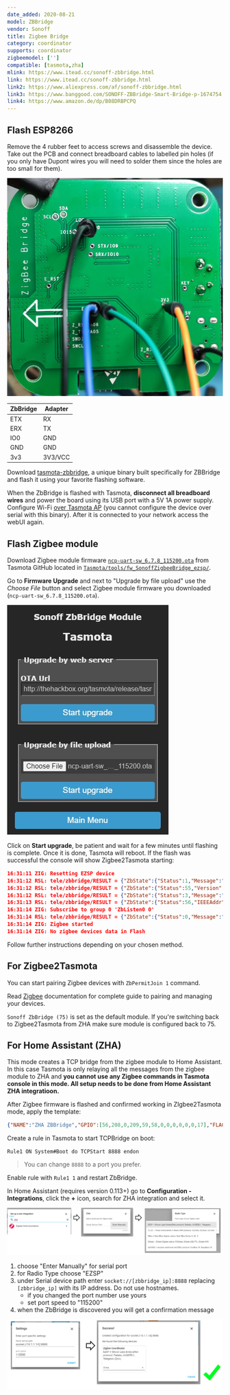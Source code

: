 ```yaml
---
date_added: 2020-08-21
model: ZBBridge
vendor: Sonoff
title: Zigbee Bridge
category: coordinator
supports: coordinator
zigbeemodel: ['']
compatible: [tasmota,zha]
mlink: https://www.itead.cc/sonoff-zbbridge.html
link: https://www.itead.cc/sonoff-zbbridge.html
link2: https://www.aliexpress.com/af/sonoff-zbbridge.html
link3: https://www.banggood.com/SONOFF-ZBBridge-Smart-Bridge-p-1674754.html
link4: https://www.amazon.de/dp/B08DRBPCPQ
---
```


## Flash ESP8266

Remove the 4 rubber feet to access screws and disassemble the device. Take out the PCB and connect breadboard cables to labelled pin holes (if you only have Dupont wires you will need to solder them since the holes are too small for them).

![ZBBridge pinout](/assets/images/sonoff_ZBBridge_pinout.jpg)

|ZbBridge|Adapter
|---     |--- 
|ETX     | RX
|ERX     | TX
|IO0     | GND
|GND     | GND
|3v3     | 3V3/VCC

Download [tasmota-zbbridge](https://github.com/arendst/Tasmota/blob/firmware/firmware/tasmota/tasmota-zbbridge.bin?raw=true), a unique binary built specifically for ZBBridge and flash it using your favorite flashing software.

When the ZbBridge is flashed with Tasmota, **disconnect all breadboard wires** and power the board using its USB port with a 5V 1A power supply. Configure Wi-Fi [over Tasmota AP](https://tasmota.github.io/docs/Getting-Started/#using-web-ui) (you cannot configure the device over serial with this binary). After it is connected to your network access the webUI again. 

## Flash Zigbee module

Download Zigbee module firmware [`ncp-uart-sw_6.7.8_115200.ota`](https://github.com/arendst/Tasmota/blob/development/tools/fw_SonoffZigbeeBridge_ezsp/ncp-uart-sw_6.7.8_115200.ota?raw=true) from Tasmota GitHub located in [`Tasmota/tools/fw_SonoffZigbeeBridge_ezsp/`](https://github.com/arendst/Tasmota/blob/development/tools/fw_SonoffZigbeeBridge_ezsp).

Go to **Firmware Upgrade** and next to "Upgrade by file upload" use the _Choose File_ button and select Zigbee module firmware you downloaded (`ncp-uart-sw_6.7.8_115200.ota`). 

![ZBBridge Zigbee module flash](/assets/images/sonoff_ZBBridge_ota.jpg)

Click on **Start upgrade**, be patient and wait for a few minutes until flashing is complete. Once it is done, Tasmota will reboot. If the flash was successful the console will show Zigbee2Tasmota starting:

```json
16:31:11 ZIG: Resetting EZSP device
16:31:12 RSL: tele/zbbridge/RESULT = {"ZbState":{"Status":1,"Message":"EFR32 booted","RestartReason":"Power-on","Code":2}}
16:31:12 RSL: tele/zbbridge/RESULT = {"ZbState":{"Status":55,"Version":"6.7.8.0","Protocol":8,"Stack":2}}
16:31:12 RSL: tele/zbbridge/RESULT = {"ZbState":{"Status":3,"Message":"Configured, starting coordinator"}}
16:31:13 RSL: tele/zbbridge/RESULT = {"ZbState":{"Status":56,"IEEEAddr":"0x80E423FFFE225691","ShortAddr":"0x0000","DeviceType":1}}
16:31:14 ZIG: Subscribe to group 0 'ZbListen0 0'
16:31:14 RSL: tele/zbbridge/RESULT = {"ZbState":{"Status":0,"Message":"Started"}}
16:31:14 ZIG: Zigbee started
16:31:14 ZIG: No zigbee devices data in Flash
```

Follow further instructions depending on your chosen method.

## For Zigbee2Tasmota
You can start pairing Zigbee devices with `ZbPermitJoin 1` command.

Read [Zigbee](http://tasmota.github.io/docs/Zigbee) documentation for complete guide to pairing and managing your devices.

`Sonoff ZbBridge (75)` is set as the default module. If you're switching back to Zigbee2Tasmota from ZHA make sure module is configured back to 75.

## For Home Assistant (ZHA)
This mode creates a TCP bridge from the zigbee module to Home Assistant. In this case Tasmota is only relaying all the messages from the zigbee module to ZHA and **you cannot use any Zigbee commands in Tasmota console in this mode. All setup needs to be done from Home Assistant ZHA integratioon.**

After Zigbee firmware is flashed and confirmed working in ZIgbee2Tasmota mode, apply the template:

```json
{"NAME":"ZHA ZBBridge","GPIO":[56,208,0,209,59,58,0,0,0,0,0,0,17],"FLAG":0,"BASE":18}
```

Create a rule in Tasmota to start TCPBridge on boot:
```console
Rule1 ON System#Boot do TCPStart 8888 endon
```

> You can change `8888` to a port you prefer.

Enable rule with `Rule1 1` and restart ZbBridge.

In Home Assistant (requires version 0.113+) go to **Configuration - Integrations**, click the **+** icon, search for ZHA integration and select it. 

[![ZBBridge ZHA Configuration](/assets/images/sonoff_ZBBridge_zha.jpg)]((/assets/images/sonoff_ZBBridge_zha.jpg))

1. choose "Enter Manually" for serial port
2. for Radio Type choose "EZSP" 
3. under Serial device path enter `socket://[zbbridge_ip]:8888` replacing `[zbbridge_ip]` with its IP address. Do not use hostnames. 
   - if you changed the port number use yours
   - set port speed to "115200"
4. when the ZbBridge is discovered you will get a confirmation message

[![ZBBridge ZHA Configuration](/assets/images/sonoff_ZBBridge_zha2.jpg)]((/assets/images/sonoff_ZBBridge_zha2.jpg))

